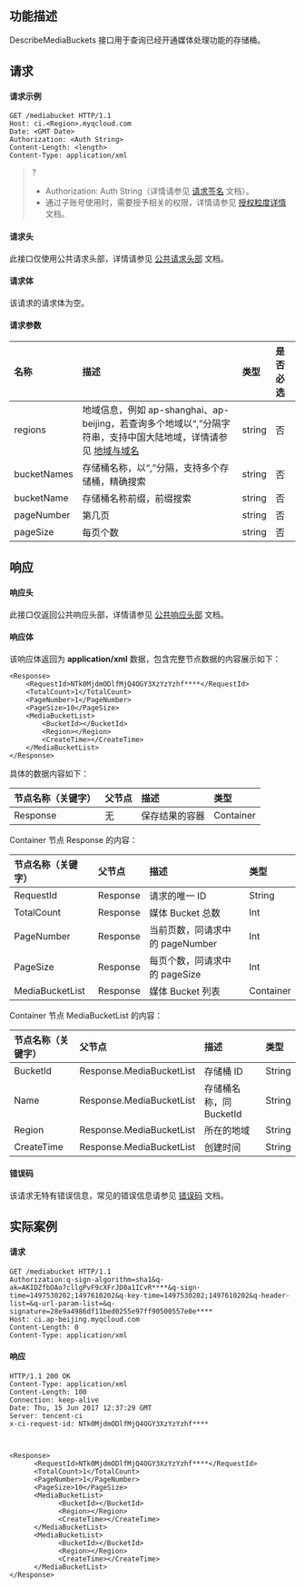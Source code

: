 ## 功能描述

DescribeMediaBuckets 接口用于查询已经开通媒体处理功能的存储桶。


## 请求

#### 请求示例

```shell
GET /mediabucket HTTP/1.1
Host: ci.<Region>.myqcloud.com
Date: <GMT Date>
Authorization: <Auth String>
Content-Length: <length>
Content-Type: application/xml

```

>?
> - Authorization: Auth String（详情请参见 [请求签名](https://cloud.tencent.com/document/product/436/7778) 文档）。
> - 通过子账号使用时，需要授予相关的权限，详情请参见 [授权粒度详情](https://cloud.tencent.com/document/product/460/41741) 文档。
> 

#### 请求头

此接口仅使用公共请求头部，详情请参见 [公共请求头部](https://cloud.tencent.com/document/product/460/42865) 文档。

#### 请求体

该请求的请求体为空。

#### 请求参数



| 名称        |  描述                     | 类型   |是否必选 |
| :---------- | :----- | :------------------ | :------- |
| regions     |  地域信息，例如 ap-shanghai、ap-beijing，若查询多个地域以“,”分隔字符串，支持中国大陆地域，详情请参见 [地域与域名](https://cloud.tencent.com/document/product/460/31066) |string |  否    |
| bucketNames | 存储桶名称，以“,”分隔，支持多个存储桶，精确搜索  |string |否 |
| bucketName  | 存储桶名称前缀，前缀搜索        |string |  否       |
| pageNumber  | 第几页                  |  string |否       |
| pageSize    | 每页个数                | string | 否       |


## 响应

#### 响应头

此接口仅返回公共响应头部，详情请参见 [公共响应头部](https://cloud.tencent.com/document/product/460/42866) 文档。

#### 响应体

该响应体返回为 **application/xml** 数据，包含完整节点数据的内容展示如下：

```shell
<Response>
    <RequestId>NTk0MjdmODlfMjQ4OGY3XzYzYzhf****</RequestId>
    <TotalCount>1</TotalCount>
    <PageNumber>1</PageNumber>
    <PageSize>10</PageSize>
    <MediaBucketList>
        <BucketId></BucketId>
        <Region></Region>
        <CreateTime></CreateTime>
    </MediaBucketList>
</Response>
```

具体的数据内容如下：

| 节点名称（关键字） | 父节点 | 描述           | 类型      |
| :----------------- | :----- | :------------- | :-------- |
| Response           | 无     | 保存结果的容器 | Container |

Container 节点 Response 的内容：

| 节点名称（关键字） | 父节点   | 描述                            | 类型      |
| :----------------- | :------- | :------------------------------ | :-------- |
| RequestId          | Response | 请求的唯一 ID                   | String    |
| TotalCount         | Response | 媒体 Bucket 总数                | Int       |
| PageNumber         | Response | 当前页数，同请求中的 pageNumber | Int       |
| PageSize           | Response | 每页个数，同请求中的 pageSize   | Int       |
| MediaBucketList    | Response | 媒体 Bucket 列表                | Container |

Container 节点 MediaBucketList 的内容：

| 节点名称（关键字） | 父节点                   | 描述                    | 类型   |
| :----------------- | :----------------------- | :---------------------- | :----- |
| BucketId           | Response.MediaBucketList | 存储桶 ID               | String |
| Name               | Response.MediaBucketList | 存储桶名称，同 BucketId | String |
| Region             | Response.MediaBucketList | 所在的地域              | String |
| CreateTime         | Response.MediaBucketList | 创建时间                | String |

#### 错误码

该请求无特有错误信息，常见的错误信息请参见 [错误码](https://cloud.tencent.com/document/product/460/42867) 文档。

## 实际案例

#### 请求

```shell
GET /mediabucket HTTP/1.1
Authorization:q-sign-algorithm=sha1&q-ak=AKIDZfbOAo7cllgPvF9cXFrJD0a1ICvR****&q-sign-time=1497530202;1497610202&q-key-time=1497530202;1497610202&q-header-list=&q-url-param-list=&q-signature=28e9a4986df11bed0255e97ff90500557e0e****
Host: ci.ap-beijing.myqcloud.com
Content-Length: 0
Content-Type: application/xml

```

#### 响应

```shell
HTTP/1.1 200 OK
Content-Type: application/xml
Content-Length: 100
Connection: keep-alive
Date: Thu, 15 Jun 2017 12:37:29 GMT
Server: tencent-ci
x-ci-request-id: NTk0MjdmODlfMjQ4OGY3XzYzYzhf****



<Response>
      <RequestId>NTk0MjdmODlfMjQ4OGY3XzYzYzhf****</RequestId>
      <TotalCount>1</TotalCount>
      <PageNumber>1</PageNumber>
      <PageSize>10</PageSize>
      <MediaBucketList>
            <BucketId></BucketId>
            <Region></Region>
            <CreateTime></CreateTime>
      </MediaBucketList>
      <MediaBucketList>
            <BucketId></BucketId>
            <Region></Region>
            <CreateTime></CreateTime>
      </MediaBucketList>
</Response>
```
